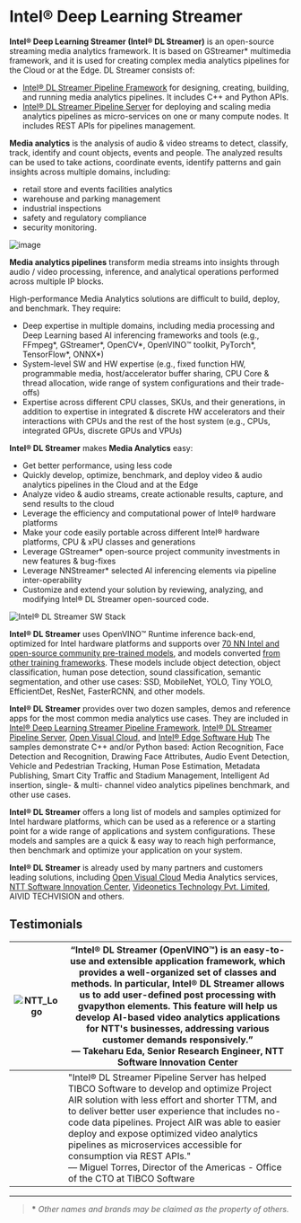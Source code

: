 # Intel® Deep Learning Streamer

**Intel® Deep Learning Streamer (Intel® DL Streamer)** is an open-source
streaming media analytics framework. It is based on GStreamer\* multimedia
framework, and it is used for creating complex media analytics pipelines for the Cloud
or at the Edge. DL Streamer consists of:

- [Intel® DL Streamer Pipeline
  Framework](https://github.com/open-edge-platform/edge-ai-libraries/tree/release-1.2.0/libraries/dl-streamer)
  for designing, creating, building, and running media analytics
  pipelines. It includes C++ and Python APIs.
- [Intel® DL Streamer Pipeline
  Server](https://github.com/open-edge-platform/edge-ai-libraries/tree/release-1.2.0/microservices/dlstreamer-pipeline-server)
  for deploying and scaling media analytics pipelines as
  micro-services on one or many compute nodes. It includes REST APIs
  for pipelines management.

**Media analytics** is the analysis of audio & video streams to detect,
classify, track, identify and count objects, events and people. The
analyzed results can be used to take actions, coordinate events,
identify patterns and gain insights across multiple domains, including:

- retail store and events facilities analytics
- warehouse and parking management
- industrial inspections
- safety and regulatory compliance
- security monitoring.

![image](_images/overview_pipeline_example.png)

**Media analytics pipelines** transform media streams into insights
through audio / video processing, inference, and analytical operations
performed across multiple IP blocks.

High-performance Media Analytics solutions are difficult to build,
deploy, and benchmark. They require:

- Deep expertise in multiple domains, including media
  processing and Deep Learning based AI inferencing frameworks and
  tools (e.g., FFmpeg\*, GStreamer\*, OpenCV\*, OpenVINO™ toolkit,
  PyTorch\*, TensorFlow\*, ONNX\*)
- System-level SW and HW expertise (e.g., fixed function HW,
  programmable media, host/accelerator buffer sharing, CPU Core &
  thread allocation, wide range of system configurations and their
  trade-offs)
- Expertise across different CPU classes, SKUs, and their generations,
  in addition to expertise in integrated & discrete HW accelerators
  and their interactions with CPUs and the rest of the host system (e.g.,
  CPUs, integrated GPUs, discrete GPUs and VPUs)

**Intel® DL Streamer** makes **Media Analytics** easy:

- Get better performance, using less code
- Quickly develop, optimize, benchmark, and deploy video & audio
  analytics pipelines in the Cloud and at the Edge
- Analyze video & audio streams, create actionable results, capture,
  and send results to the cloud
- Leverage the efficiency and computational power of Intel® hardware
  platforms
- Make your code easily portable across different Intel® hardware platforms,
  CPU & xPU classes and generations
- Leverage GStreamer\* open-source project community investments in
  new features & bug-fixes
- Leverage NNStreamer\* selected AI inferencing elements via pipeline
  inter-operability
- Customize and extend your solution by reviewing, analyzing, and
  modifying Intel® DL Streamer open-sourced code.

![Intel® DL Streamer SW Stack](_images/overview_sw_stack.png)

**Intel® DL Streamer** uses OpenVINO™ Runtime inference back-end,
optimized for Intel hardware platforms and supports over
[70 NN Intel and open-source community pre-trained models](https://github.com/open-edge-platform/edge-ai-libraries/blob/release-1.2.0/libraries/dl-streamer/docs/scripts/supported_models.json), and models converted
[from other training frameworks](https://docs.openvino.ai/2024/openvino-workflow/model-preparation/convert-model-to-ir.html).
These models include object detection, object classification, human pose
detection, sound classification, semantic segmentation, and other use
cases: SSD, MobileNet, YOLO, Tiny YOLO, EfficientDet, ResNet,
FasterRCNN, and other models.

**Intel® DL Streamer** provides over two dozen samples, demos and
reference apps for the most common media analytics use cases. They are
included in
[Intel® Deep Learning Streamer Pipeline Framework](https://github.com/open-edge-platform/edge-ai-libraries/tree/release-1.2.0/libraries/dl-streamer),
[Intel® DL Streamer Pipeline Server](https://github.com/open-edge-platform/edge-ai-libraries/tree/release-1.2.0/microservices/dlstreamer-pipeline-server),
[Open Visual Cloud](https://github.com/OpenVisualCloud), and
[Intel® Edge Software Hub](https://www.intel.com/content/www/us/en/edge-computing/edge-software-hub.html)
The samples demonstrate C++ and/or Python based: Action Recognition, Face Detection and
Recognition, Drawing Face Attributes, Audio Event Detection, Vehicle and
Pedestrian Tracking, Human Pose Estimation, Metadata Publishing, Smart
City Traffic and Stadium Management, Intelligent Ad insertion, single- &
multi- channel video analytics pipelines benchmark, and other use cases.

**Intel® DL Streamer** offers a long list of models and samples
optimized for Intel hardware platforms, which can be used as a
reference or a starting point for a wide range of applications and
system configurations. These models and samples are a quick & easy way
to reach high performance, then benchmark and optimize your application
on your system.

**Intel® DL Streamer** is already used by many partners and customers
leading solutions, including [Open Visual
Cloud](https://github.com/OpenVisualCloud) Media Analytics services,
[NTT Software Innovation
Center](https://www.global.ntt/innovation/innovating-today/),
[Videonetics Technology Pvt. Limited](https://www.videonetics.com/),
AIVID TECHVISION and others.

## Testimonials

| ![NTT_Logo](./_images/NTT_Logo.png) | “Intel® DL Streamer (OpenVINO™) is an easy-to-use and extensible application framework, which provides a well-organized set of classes and methods. In particular, Intel® DL Streamer allows us to add user-defined post processing with gvapython elements. This feature will help us develop AI-based video analytics applications for NTT's businesses, addressing various customer demands responsively.”<br>— Takeharu Eda, Senior Research Engineer, NTT Software Innovation Center<br> |
|---|---|
| <br> | "Intel® DL Streamer Pipeline Server has helped TIBCO Software to develop and optimize Project AIR solution with less effort and shorter TTM, and to deliver better user experience that includes no-code data pipelines. Project AIR was able to easier deploy and expose optimized video analytics pipelines as microservices accessible for consumption via REST APIs."<br>— Miguel Torres, Director of the Americas - Office of the CTO at TIBCO Software<br> |

------------------------------------------------------------------------

> **\*** *Other names and brands may be claimed as the property of
> others.*

<!--hide_directive
:::{toctree}
:maxdepth: 2
:hidden:

get_started/get_started_index
dev_guide/dev_guide_index
elements/elements
supported_models
api_ref/api_reference
architecture_2.0/architecture_2.0
release-notes
:::
hide_directive-->